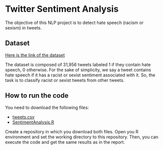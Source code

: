 Twitter Sentiment Analysis
===================================

The objective of this NLP project is to detect hate speech (racism or sexism) in tweets.

## Dataset

[Here is the link of the dataset](https://www.kaggle.com/arkhoshghalb/twitter-sentiment-analysis-hatred-speech?select=train.csv) 

The dataset is composed of 31,956 tweets labeled 1 if they contain hate speech, 0 otherwise. For the sake of simplicity, we say a tweet contains hate speech if it has a racist or sexist sentiment associated with it. So, the task is to classify racist or sexist tweets from other tweets.

## How to run the code

You need to download the following files:
* [tweets.csv](https://github.com/emiliebsl/sentiment_analysis/blob/main/tweets.csv)
* [SentimentAnalysis.R](https://github.com/emiliebsl/sentiment_analysis/blob/main/SentimentAnalysis.R)

Create a repository in which you download both files. Open you R environment and set the working directory to this repository.
Then, you can execute the code and get the same results as in the report.

